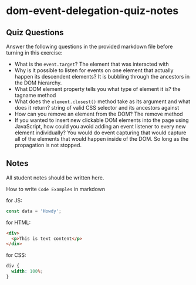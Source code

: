 # dom-event-delegation-quiz-notes

## Quiz Questions

Answer the following questions in the provided markdown file before turning in this exercise:

- What is the `event.target`?
  The element that was interacted with
- Why is it possible to listen for events on one element that actually happen its descendent elements?
  It is bubbling through the ancestors in the DOM hierarchy.
- What DOM element property tells you what type of element it is?
  the tagname method
- What does the `element.closest()` method take as its argument and what does it return?
  string of valid CSS selector and its ancestors against
- How can you remove an element from the DOM?
  The remove method
- If you wanted to insert new clickable DOM elements into the page using JavaScript, how could you avoid adding an event listener to every new element individually?
  You would do event capturing that would capture all of the elements that would happen inside of the DOM. So long as the propagation is not stopped.

## Notes

All student notes should be written here.

How to write `Code Examples` in markdown

for JS:

```javascript
const data = 'Howdy';
```

for HTML:

```html
<div>
  <p>This is text content</p>
</div>
```

for CSS:

```css
div {
  width: 100%;
}
```
